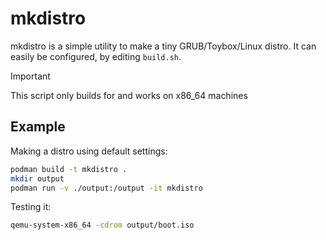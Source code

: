 # mkdistro

mkdistro is a simple utility to make a tiny GRUB/Toybox/Linux distro. It can easily be configured, by editing `build.sh`.

> [!IMPORTANT]
> This script only builds for and works on x86_64 machines

## Example

Making a distro using default settings:

```bash
podman build -t mkdistro .
mkdir output
podman run -v ./output:/output -it mkdistro
```

Testing it:

```bash
qemu-system-x86_64 -cdrom output/boot.iso
```
